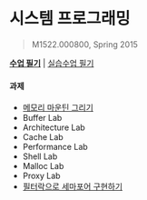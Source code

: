 시스템 프로그래밍
========
> M1522.000800, Spring 2015

[**수업 필기**][note] | [실습수업 필기][lab]

[note]: note.md
[lab]: note-practice.md

#### 과제
- [메모리 마운틴 그리기](mountain)
- Buffer Lab
- Architecture Lab
- Cache Lab
- Performance Lab
- Shell Lab
- Malloc Lab
- Proxy Lab
- [필터락으로 세마포어 구현하기](filterlock)
